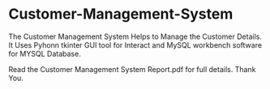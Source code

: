 # Customer-Management-System
The Customer Management System Helps to Manage the Customer Details.
It Uses Pyhonn tkinter GUI tool for Interact and MySQL workbench software for MYSQL Database.

Read the Customer Management System Report.pdf for full details.
Thank You.
